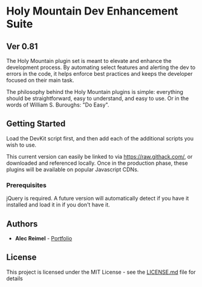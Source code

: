 # Holy Mountain Dev Enhancement Suite

## Ver 0.81

The Holy Mountain plugin set is meant to elevate and enhance the development process.  By automating select features and alerting the dev to errors in the code, it helps enforce best practices and keeps the developer focused on their main task.  

The philosophy behind the Holy Mountain plugins is simple: everything should be straightforward, easy to understand, and easy to use.  Or in the words of William S. Buroughs: "Do Easy".

## Getting Started

Load the DevKit script first, and then add each of the additional scripts you wish to use.

This current version can easily be linked to via <https://raw.githack.com/>, or downloaded and referenced locally.  Once in the production phase, these plugins will be available on popular Javascript CDNs.

### Prerequisites

jQuery is required.  A future version will automatically detect if you have it installed and load it in if you don't have it.

## Authors

* **Alec Reimel** - [Portfolio](https://alecreimel.com/)


## License

This project is licensed under the MIT License - see the [LICENSE.md](https://github.com/areimel/Holy-Mountain-Dev-Enhancement-Suite/blob/master/LICENSE) file for details
